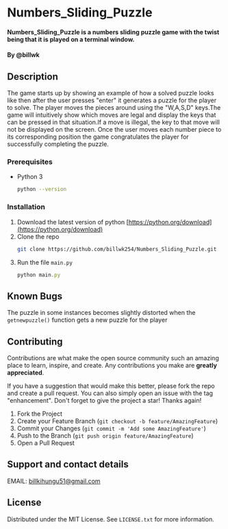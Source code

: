 # Numbers_Sliding_Puzzle
#### Numbers_Sliding_Puzzle is a numbers sliding puzzle game with the twist being that it is played on a terminal window.
#### By **@billwk**
## Description
The game starts up by showing an example of how a solved puzzle looks like then after the user presses "enter" it generates a puzzle for the player to solve. The player moves the pieces around using the "W,A,S,D" keys.The game will intuitively show which moves are legal and display the keys that can be pressed in that situation.If a move is illegal, the key to that move will not be displayed on the screen. Once the user moves each number piece to its corresponding position the game congratulates the player for successfully completing the puzzle. 
### Prerequisites

* Python 3
  ```sh
  python --version
  ```

### Installation

1. Download the latest version of python [https://python.org/download](https://python.org/download)
2. Clone the repo
   ```sh
   git clone https://github.com/billwk254/Numbers_Sliding_Puzzle.git
   ```
3. Run the file `main.py`
   ```js
   python main.py
   ```

## Known Bugs
The puzzle in some instances becomes slightly distorted when the `getnewpuzzle()` function gets a new puzzle for the player
## Contributing

Contributions are what make the open source community such an amazing place to learn, inspire, and create. Any contributions you make are **greatly appreciated**.

If you have a suggestion that would make this better, please fork the repo and create a pull request. You can also simply open an issue with the tag "enhancement".
Don't forget to give the project a star! Thanks again!

1. Fork the Project
2. Create your Feature Branch (`git checkout -b feature/AmazingFeature`)
3. Commit your Changes (`git commit -m 'Add some AmazingFeature'`)
4. Push to the Branch (`git push origin feature/AmazingFeature`)
5. Open a Pull Request


## Support and contact details
EMAIL: billkihungu51@gmail.com


## License

Distributed under the MIT License. See `LICENSE.txt` for more information.



  